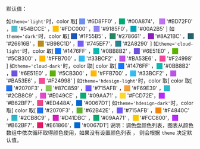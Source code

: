 默认值：

如`theme='light'`时，color 取[ <span style="background:#6D8FF0;display:inline-block;width:16px;height:16px;transform:translateY(3px)"></span> '#6D8FF0' ，<span style="background:#00A874;display:inline-block;width:16px;height:16px;transform:translateY(3px)"></span> '#00A874'， <span style="background:#BD72F0;display:inline-block;width:16px;height:16px;transform:translateY(3px)"></span> '#BD72F0' ，<span style="background:#54BCCE;display:inline-block;width:16px;height:16px;transform:translateY(3px)"></span> '#54BCCE' ，<span style="background:#FDC000;display:inline-block;width:16px;height:16px;transform:translateY(3px)"></span> '#FDC000' ，<span style="background:#9185F0;display:inline-block;width:16px;height:16px;transform:translateY(3px)"></span> '#9185F0'，<span style="background:#00A2B5;display:inline-block;width:16px;height:16px;transform:translateY(3px)"></span> '#00A2B5' ]
如`theme='dark'`时，color 取[ <span style="background:#1F55B5;display:inline-block;width:16px;height:16px;transform:translateY(3px)"></span> '#1F55B5' ，<span style="background:#278661;display:inline-block;width:16px;height:16px;transform:translateY(3px)"></span> '#278661' ，<span style="background:#8A21BC;display:inline-block;width:16px;height:16px;transform:translateY(3px)"></span> '#8A21BC' ，<span style="background:#26616B;display:inline-block;width:16px;height:16px;transform:translateY(3px)"></span> '#26616B' ，<span style="background:#B98C1D;display:inline-block;width:16px;height:16px;transform:translateY(3px)"></span> '#B98C1D' ，<span style="background:#745EF7;display:inline-block;width:16px;height:16px;transform:translateY(3px)"></span> '#745EF7'，<span style="background:#2A8290;display:inline-block;width:16px;height:16px;transform:translateY(3px)"></span> '#2A8290' ]
如`theme='cloud-light'`时，color 取[ <span style="background:#1476FF;display:inline-block;width:16px;height:16px;transform:translateY(3px)"></span> '#1476FF' ，<span style="background:#0BB8B2;display:inline-block;width:16px;height:16px;transform:translateY(3px)"></span> '#0BB8B2' ，<span style="background:#6E51E0;display:inline-block;width:16px;height:16px;transform:translateY(3px)"></span> '#6E51E0' ，<span style="background:#5CB300;display:inline-block;width:16px;height:16px;transform:translateY(3px)"></span> '#5CB300' ，<span style="background:#FFB700;display:inline-block;width:16px;height:16px;transform:translateY(3px)"></span> '#FFB700' ，<span style="background:#33BCF2;display:inline-block;width:16px;height:16px;transform:translateY(3px)"></span> '#33BCF2' ，<span style="background:#BA53E6;display:inline-block;width:16px;height:16px;transform:translateY(3px)"></span> '#BA53E6' ，<span style="background:#F24998;display:inline-block;width:16px;height:16px;transform:translateY(3px)"></span> '#F24998' ]
如`theme='cloud-dark'`时，color 取[ color 取[ <span style="background:#1476FF;display:inline-block;width:16px;height:16px;transform:translateY(3px)"></span> '#1476FF' ，<span style="background:#0BB8B2;display:inline-block;width:16px;height:16px;transform:translateY(3px)"></span> '#0BB8B2' ，<span style="background:#6E51E0;display:inline-block;width:16px;height:16px;transform:translateY(3px)"></span> '#6E51E0' ，<span style="background:#5CB300;display:inline-block;width:16px;height:16px;transform:translateY(3px)"></span> '#5CB300' ，<span style="background:#FFB700;display:inline-block;width:16px;height:16px;transform:translateY(3px)"></span> '#FFB700' ，<span style="background:#33BCF2;display:inline-block;width:16px;height:16px;transform:translateY(3px)"></span> '#33BCF2' ，<span style="background:#BA53E6;display:inline-block;width:16px;height:16px;transform:translateY(3px)"></span> '#BA53E6' ，<span style="background:#F24998;display:inline-block;width:16px;height:16px;transform:translateY(3px)"></span> '#F24998' ]
如`theme='hdesign-light'`时，color 取[ color 取[ <span style="background:#2070F3;display:inline-block;width:16px;height:16px;transform:translateY(3px)"></span> '#2070F3' ，<span style="background:#87C859;display:inline-block;width:16px;height:16px;transform:translateY(3px)"></span> '#87C859' ，<span style="background:#715AFB;display:inline-block;width:16px;height:16px;transform:translateY(3px)"></span> '#715AFB' ，<span style="background:#F69E39;display:inline-block;width:16px;height:16px;transform:translateY(3px)"></span> '#F69E39' ，<span style="background:#2CB8C9;display:inline-block;width:16px;height:16px;transform:translateY(3px)"></span> '#2CB8C9' ，<span style="background:#E049CE;display:inline-block;width:16px;height:16px;transform:translateY(3px)"></span> '#E049CE' ，<span style="background:#09AA71;display:inline-block;width:16px;height:16px;transform:translateY(3px)"></span> '#09AA71' ，<span style="background:#FCD72E;display:inline-block;width:16px;height:16px;transform:translateY(3px)"></span> '#FCD72E'，<span style="background:#B62BF7;display:inline-block;width:16px;height:16px;transform:translateY(3px)"></span> '#B62BF7'，<span style="background:#ED448A;display:inline-block;width:16px;height:16px;transform:translateY(3px)"></span> '#ED448A'，<span style="background:#0067D1;display:inline-block;width:16px;height:16px;transform:translateY(3px)"></span> '#0067D1']
如`theme='hdesign-dark'`时，color 取[ color 取[ <span style="background:#2070F3;display:inline-block;width:16px;height:16px;transform:translateY(3px)"></span> '#2070F3' ，<span style="background:#62B42E;display:inline-block;width:16px;height:16px;transform:translateY(3px)"></span> '#62B42E' ，<span style="background:#715AFB;display:inline-block;width:16px;height:16px;transform:translateY(3px)"></span> '#715AFB' ，<span style="background:#F4840C;display:inline-block;width:16px;height:16px;transform:translateY(3px)"></span> '#F4840C' ，<span style="background:#2CB8C9;display:inline-block;width:16px;height:16px;transform:translateY(3px)"></span> '#2CB8C9' ，<span style="background:#D41DBC;display:inline-block;width:16px;height:16px;transform:translateY(3px)"></span> '#D41DBC' ，<span style="background:#09AA71;display:inline-block;width:16px;height:16px;transform:translateY(3px)"></span> '#09AA71' ，<span style="background:#FCC800;display:inline-block;width:16px;height:16px;transform:translateY(3px)"></span> '#FCC800'，<span style="background:#B62BF7;display:inline-block;width:16px;height:16px;transform:translateY(3px)"></span> '#B62BF7'，<span style="background:#E61866;display:inline-block;width:16px;height:16px;transform:translateY(3px)"></span> '#E61866'，<span style="background:#0067D1;display:inline-block;width:16px;height:16px;transform:translateY(3px)"></span> '#0067D1']
说明：调色盘颜色列表，图表从颜色数组中依次循环取得颜色使用，如果没有设置颜色列表 ， 则会根据 `theme` 决定默认值。
